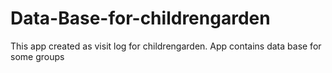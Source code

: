 # Data-Base-for-childrengarden
This app created as visit log for childrengarden. App contains data base for some groups

